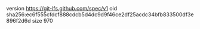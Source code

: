 version https://git-lfs.github.com/spec/v1
oid sha256:ec6f555cfdcf888cdcb5d4dc9d9f46ce2df25acdc34bfb833500df3e896f2d6d
size 970
